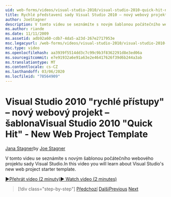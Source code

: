 ```yaml
---
uid: web-forms/videos/visual-studio-2010/visual-studio-2010-quick-hit-new-web-project-template
title: Rychlé představení sady Visual Studio 2010 – nový webový projekt – šablona | Microsoft Docs
author: JoeStagner
description: V tomto videu se seznámíte s novým šablonou počátečního webového projektu sady Visual Studio.
ms.author: riande
ms.date: 11/11/2009
ms.assetid: adb92a60-cdb7-4da5-a23d-267e2717953e
msc.legacyurl: /web-forms/videos/visual-studio-2010/visual-studio-2010-quick-hit-new-web-project-template
msc.type: video
ms.openlocfilehash: aa3939f5514dd3c7c99c9b3f8362291d8e3ed06a
ms.sourcegitcommit: e7e91932a6e91a63e2e46417626f39d6b244a3ab
ms.translationtype: MT
ms.contentlocale: cs-CZ
ms.lasthandoff: 03/06/2020
ms.locfileid: "78564909"
---
```

# <a name="visual-studio-2010-quick-hit---new-web-project-template"></a><span data-ttu-id="a48d8-103">Visual Studio 2010 "rychlé přístupy" – nový webový projekt – šablona</span><span class="sxs-lookup"><span data-stu-id="a48d8-103">Visual Studio 2010 "Quick Hit" - New Web Project Template</span></span>

<span data-ttu-id="a48d8-104">[Jana Stagner](https://github.com/JoeStagner)</span><span class="sxs-lookup"><span data-stu-id="a48d8-104">by [Joe Stagner](https://github.com/JoeStagner)</span></span>

<span data-ttu-id="a48d8-105">V tomto videu se seznámíte s novým šablonou počátečního webového projektu sady Visual Studio.</span><span class="sxs-lookup"><span data-stu-id="a48d8-105">In this video you will learn about Visual Studio's new web project starter template.</span></span>

[<span data-ttu-id="a48d8-106">&#9654;Přehrát video (2 minuty)</span><span class="sxs-lookup"><span data-stu-id="a48d8-106">&#9654; Watch video (2 minutes)</span></span>](https://channel9.msdn.com/Blogs/ASP-NET-Site-Videos/visual-studio-2010-quick-hit-new-web-project-template)

> [!div class="step-by-step"]
> <span data-ttu-id="a48d8-107">[Předchozí](visual-studio-2010-quick-hit-multi-monitor-support.md)
> [Další](visual-studio-2010-quick-hit-new-multi-targeting.md)</span><span class="sxs-lookup"><span data-stu-id="a48d8-107">[Previous](visual-studio-2010-quick-hit-multi-monitor-support.md)
[Next](visual-studio-2010-quick-hit-new-multi-targeting.md)</span></span>

